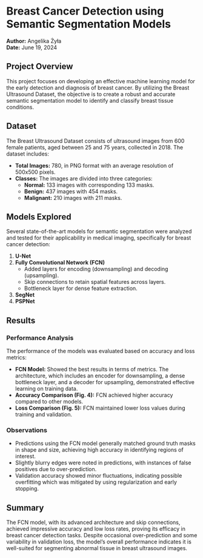# Breast Cancer Detection using Semantic Segmentation Models

**Author:** Angelika Żyła  
**Date:** June 19, 2024  

## Project Overview

This project focuses on developing an effective machine learning model for the early detection and diagnosis of breast cancer. By utilizing the Breast Ultrasound Dataset, the objective is to create a robust and accurate semantic segmentation model to identify and classify breast tissue conditions. 

## Dataset

The Breast Ultrasound Dataset consists of ultrasound images from 600 female patients, aged between 25 and 75 years, collected in 2018. The dataset includes:

- **Total Images:** 780, in PNG format with an average resolution of 500x500 pixels.
- **Classes:** The images are divided into three categories:
  - **Normal:** 133 images with corresponding 133 masks.
  - **Benign:** 437 images with 454 masks.
  - **Malignant:** 210 images with 211 masks.

## Models Explored

Several state-of-the-art models for semantic segmentation were analyzed and tested for their applicability in medical imaging, specifically for breast cancer detection:

1. **U-Net**
2. **Fully Convolutional Network (FCN)**
   - Added layers for encoding (downsampling) and decoding (upsampling).
   - Skip connections to retain spatial features across layers.
   - Bottleneck layer for dense feature extraction.
3. **SegNet**
4. **PSPNet**

## Results

### Performance Analysis

The performance of the models was evaluated based on accuracy and loss metrics:

- **FCN Model:** Showed the best results in terms of metrics. The architecture, which includes an encoder for downsampling, a dense bottleneck layer, and a decoder for upsampling, demonstrated effective learning on training data.
- **Accuracy Comparison (Fig. 4):** FCN achieved higher accuracy compared to other models.
- **Loss Comparison (Fig. 5):** FCN maintained lower loss values during training and validation.

### Observations

- Predictions using the FCN model generally matched ground truth masks in shape and size, achieving high accuracy in identifying regions of interest.
- Slightly blurry edges were noted in predictions, with instances of false positives due to over-prediction.
- Validation accuracy showed minor fluctuations, indicating possible overfitting which was mitigated by using regularization and early stopping.

## Summary

The FCN model, with its advanced architecture and skip connections, achieved impressive accuracy and low loss rates, proving its efficacy in breast cancer detection tasks. Despite occasional over-prediction and some variability in validation loss, the model’s overall performance indicates it is well-suited for segmenting abnormal tissue in breast ultrasound images.
